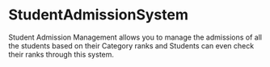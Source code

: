 # StudentAdmissionSystem
Student Admission Management allows you to manage the admissions of all the students based on their Category ranks and Students can even check their ranks through this system.
